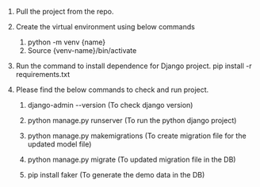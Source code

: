 1. Pull the project from the repo.
2. Create the virtual environment using below commands
     1. python -m venv {name}
     2. Source {venv-name}/bin/activate
3. Run the command to install dependence for Django project.
     pip install -r requirements.txt

4. Please find the below commands to check and run project.
     1. django-admin --version (To check django version)
     2. python manage.py runserver (To run the python django project)
  
     3. python manage.py makemigrations (To create migration file for the updated model file)
     4. python manage.py migrate (To updated migration file in the DB)
  
     5. pip install faker (To generate the demo data in the DB)
